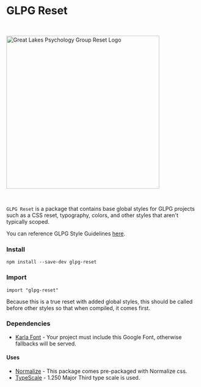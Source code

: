 # GLPG Reset

<img src="https://glpg-public-assets.s3.us-east-2.amazonaws.com/glpg-logo-reset.svg" alt="Great Lakes Psychology Group Reset Logo" width="400" style="margin: 30px 0;"/>

`GLPG Reset` is a package that contains base global styles for GLPG projects such as a CSS reset, typography, colors, and other styles that aren't typically scoped.

You can reference GLPG Style Guidelines [here](https://style.glpg.dev/).

### Install

`npm install --save-dev glpg-reset`

### Import

`import "glpg-reset"`

Because this is a true reset with added global styles, this should be called before other styles so that when compiled, it comes first.

### Dependencies

- [Karla Font](https://fonts.google.com/specimen/Karla "Karla Google Fonts") - Your project must include this Google Font, otherwise fallbacks will be served.

#### Uses

- [Normalize](https://necolas.github.io/normalize.css/ "Normalize CSS") - This package comes pre-packaged with Normalize css.
- [TypeScale](https://bit.ly/3As2D3L "GLPG TypeScale") - 1.250 Major Third type scale is used.
